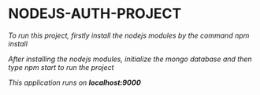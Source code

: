 # NODEJS-AUTH-PROJECT

*To run this project, firstly install the nodejs modules by the command npm install*

*After installing the nodejs modules, initialize the mongo database and then type npm start to run the project*

*This application runs on **localhost:9000***
